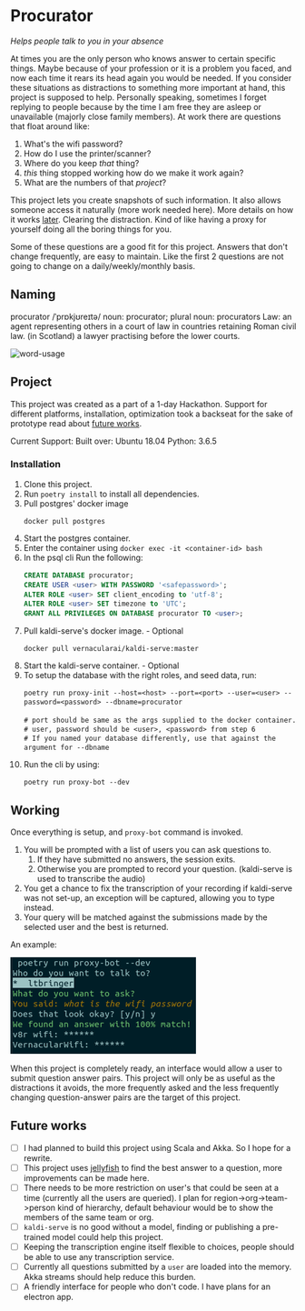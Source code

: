 # Procurator

_Helps people talk to you in your absence_

At times you are the only person who knows answer to certain specific things. Maybe because of your profession or
it is a problem you faced, and now each time it rears its head again you would be needed. If you consider these situations
as distractions to something more important at hand, this project is supposed to help. Personally speaking, sometimes
I forget replying to people because by the time I am free they are asleep or unavailable (majorly close family members). 
At work there are questions that float around like: 

1. What's the wifi password?
2. How do I use the printer/scanner?
3. Where do you keep _that_ thing?
4. _this_ thing stopped working how do we make it work again?
5. What are the numbers of that _project_?

This project lets you create snapshots of such information. It also allows someone access it naturally (more work needed here).
More details on how it works [later](#working). Clearing the distraction. Kind of like having a proxy for yourself doing 
all the boring things for you.

Some of these questions are a good fit for this project. Answers that don't change frequently, are easy to maintain.
Like the first 2 questions are not going to change on a daily/weekly/monthly basis.

## Naming
procurator /ˈprɒkjʊreɪtə/
noun: procurator; plural noun: procurators
Law: an agent representing others in a court of law in countries retaining Roman civil law.
        (in Scotland) a lawyer practising before the lower courts.

![word-usage](https://www.gstatic.com/onebox/dictionary/etymology/en/desktop/adc8de134fe7081488d1ecb22f470da58eba3003a0838886073e0882f54caf09.png)

## Project
This project was created as a part of a 1-day Hackathon. Support for different platforms, installation, optimization took a backseat
for the sake of prototype read about [future works](#future-works).

Current Support:
Built over: Ubuntu 18.04
Python: 3.6.5

### Installation
1. Clone this project.
2. Run `poetry install` to install all dependencies.
3. Pull postgres' docker image
    ```
    docker pull postgres
    ```
4. Start the postgres container.
5. Enter the container using `docker exec -it <container-id> bash`
6. In the psql cli Run the following:
    ```sql
    CREATE DATABASE procurator;
    CREATE USER <user> WITH PASSWORD '<safepassword>';
    ALTER ROLE <user> SET client_encoding to 'utf-8';
    ALTER ROLE <user> SET timezone to 'UTC';
    GRANT ALL PRIVILEGES ON DATABASE procurator TO <user>;
    ```
5. Pull kaldi-serve's docker image. - Optional
    ```
    docker pull vernacularai/kaldi-serve:master
    ```   
6. Start the kaldi-serve container. - Optional
7. To setup the database with the right roles, and seed data, run:
     ```
     poetry run proxy-init --host=<host> --port=<port> --user=<user> --password=<password> --dbname=procurator
     
     # port should be same as the args supplied to the docker container.
     # user, password should be <user>, <password> from step 6
     # If you named your database differently, use that against the argument for --dbname
     ```
8. Run the cli by using:
    ```
    poetry run proxy-bot --dev
    ```

## Working
Once everything is setup, and `proxy-bot` command is invoked. 

1. You will be prompted with a list of users you can ask questions to.
   1. If they have submitted no answers, the session exits.
   2. Otherwise you are prompted to record your question. (kaldi-serve is used to transcribe the audio)
2. You get a chance to fix the transcription of your recording if kaldi-serve was not set-up, 
   an exception will be captured, allowing you to type instead.
3. Your query will be matched against the submissions made by the selected user and the best is returned.

An example:

![working](./assets/working.png)

When this project is completely ready, an interface would allow a user to submit question answer pairs.
This project will only be as useful as the distractions it avoids, the more frequently asked and the less frequently changing
question-answer pairs are the target of this project.


## Future works
- [ ] I had planned to build this project using Scala and Akka. So I hope for a rewrite.
- [ ] This project uses [jellyfish](https://github.com/jamesturk/jellyfish) to find the best answer to a question, more improvements can be made here.
- [ ] There needs to be more restriction on user's that could be seen at a time (currently all the users are queried). I plan for region->org->team->person kind of hierarchy,
   default behaviour would be to show the members of the same team or org.
- [ ] `kaldi-serve` is no good without a model, finding or publishing a pre-trained model could help this project.
- [ ] Keeping the transcription engine itself flexible to choices, people should be able to use any transcription service.
- [ ] Currently all questions submitted by a `user` are loaded into the memory. Akka streams should help reduce this burden.
- [ ] A friendly interface for people who don't code. I have plans for an electron app.
